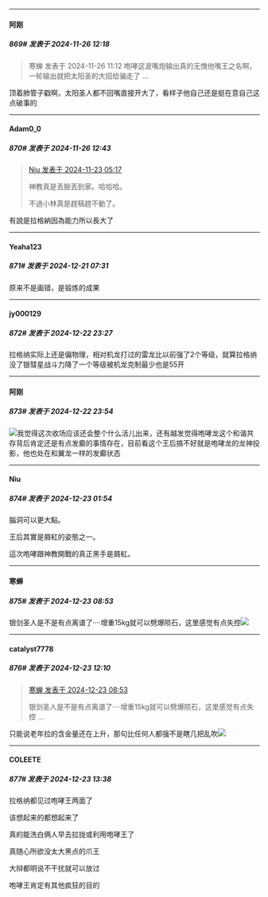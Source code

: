 ﻿
*****

####  阿刚  
##### 869#       发表于 2024-11-26 12:18

<blockquote>寒蝉 发表于 2024-11-26 11:12
咆哮这波嘴炮输出真的无愧他嘴王之名啊，一轮输出就把太阳圣的大招给骗走了 ...</blockquote>
顶着肺管子戳啊，太阳圣人都不回嘴直接开大了，看样子他自己还是挺在意自己这点破事的

*****

####  Adam0_0  
##### 870#       发表于 2024-11-26 12:43

<blockquote><a href="httphttps://bbs.saraba1st.com/2b/forum.php?mod=redirect&amp;goto=findpost&amp;pid=66758062&amp;ptid=1946186" target="_blank">Niu 发表于 2024-11-23 05:17</a>

神教真是丟臉丟到家。哈哈哈。

不過小林真是趕稿趕不動了。</blockquote>
 有說是拉格納因為能力所以長大了

*****

####  Yeaha123  
##### 871#       发表于 2024-12-21 07:31

原来不是画错，是锻炼的成果


*****

####  jy000129  
##### 872#       发表于 2024-12-22 23:27

拉格纳实际上还是偏物理，相对机龙打过的雷龙比以前强了2个等级，就算拉格纳没了银彗星战斗力降了一个等级被机龙克制最少也是55开


*****

####  阿刚  
##### 873#       发表于 2024-12-22 23:54

<img src="https://static.saraba1st.com/image/smiley/face2017/130.png" referrerpolicy="no-referrer">我觉得这次收场应该还会整个什么活儿出来，还有越发觉得咆哮龙这个和谐共存背后肯定还是有点发癫的事情存在，目前看这个王后搞不好就是咆哮龙的龙神投影，他也处在和翼龙一样的发癫状态


*****

####  Niu  
##### 874#       发表于 2024-12-23 01:54

腦洞可以更大點。

王后其實是屑紅的姿態之一。

這次咆哮跟神教開戰的真正黑手是屑紅。


*****

####  寒蝉  
##### 875#       发表于 2024-12-23 08:53

银剑圣人是不是有点离谱了····增重15kg就可以劈爆陨石，这里感觉有点失控<img src="https://static.saraba1st.com/image/smiley/face2017/091.png" referrerpolicy="no-referrer">


*****

####  catalyst7778  
##### 876#       发表于 2024-12-23 12:10

<blockquote><a href="httphttps://bbs.saraba1st.com/2b/forum.php?mod=redirect&amp;goto=findpost&amp;pid=66994568&amp;ptid=1946186" target="_blank">寒蝉 发表于 2024-12-23 08:53</a>

银剑圣人是不是有点离谱了····增重15kg就可以劈爆陨石，这里感觉有点失控 ...</blockquote>
只能说老年拉的含金量还在上升，那句比任何人都强不是瞎几把乱吹<img src="https://static.saraba1st.com/image/smiley/face2017/174.png" referrerpolicy="no-referrer">


*****

####  COLEETE  
##### 877#       发表于 2024-12-23 13:38

拉格纳都见过咆哮王两面了

该想起来的都想起来了

真的能洗白俩人早去拉拢或利用咆哮王了

真随心所欲没太大黑点的爪王

大辩都明说不干扰就可以放过

咆哮王肯定有其他疯狂的目的

